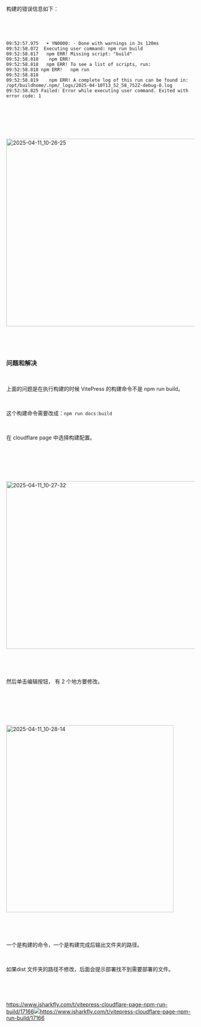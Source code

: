 <p>构建的错误信息如下：</p> <br><p></p> <br><pre><code>09:52:57.975	➤ YN0000: · Done with warnings in 3s 120ms<br>09:52:58.072	Executing user command: npm run build<br>09:52:58.817	npm ERR! Missing script: "build"<br>09:52:58.818	npm ERR! <br>09:52:58.818	npm ERR! To see a list of scripts, run:<br>09:52:58.818	npm ERR!   npm run<br>09:52:58.818	<br>09:52:58.819	npm ERR! A complete log of this run can be found in: /opt/buildhome/.npm/_logs/2025-04-10T13_52_58_752Z-debug-0.log<br>09:52:58.825	Failed: Error while executing user command. Exited with error code: 1<br></code></pre> <br><p></p> <br><p></p> <br><p class="img-center"><a href="https://cdn.isharkfly.com/com-isharkfly-www/discourse-uploads/original/3X/e/8/e83176bd5760e0d560d86b20d0e67b8cc4ab6239.jpeg" rel="nofollow"><img alt="2025-04-11_10-26-25" height="500" src="https://i-blog.csdnimg.cn/img_convert/900de61ce27db366e748b16f81fd2ecd.jpeg" width="656" /></a></p> <br><p></p> <br><h3>问题和解决</h3> <br><p>上面的问题是在执行构建的时候 VitePress 的构建命令不是 npm run build。</p> <br><p>这个构建命令需要改成：<code>npm run docs:build</code></p> <br><p>在 cloudflare page 中选择构建配置。</p> <br><p></p> <br><p></p> <br><p class="img-center"><a href="https://cdn.isharkfly.com/com-isharkfly-www/discourse-uploads/original/3X/a/d/ad108b14d65f61f3c85c8c6d33111f6834f1a4cf.jpeg" rel="nofollow"><img alt="2025-04-11_10-27-32" height="447" src="https://i-blog.csdnimg.cn/img_convert/1f959cc012bbc91303e17f5515b07d45.jpeg" width="690" /></a></p> <br><p></p> <br><p>然后单击编辑按钮， 有 2 个地方要修改。</p> <br><p></p> <br><p></p> <br><p class="img-center"><a href="https://cdn.isharkfly.com/com-isharkfly-www/discourse-uploads/original/3X/8/9/8978f1d6e5eeade46c5f087323cc991bdc95b1ae.jpeg" rel="nofollow"><img alt="2025-04-11_10-28-14" height="499" src="https://i-blog.csdnimg.cn/img_convert/42820de39c6bf20fb54dc65f9f9a5bf9.jpeg" width="447" /></a></p> <br><p></p> <br><p>一个是构建的命令，一个是构建完成后输出文件夹的路径。</p> <br><p>如果dist 文件夹的路径不修改，后面会提示部署找不到需要部署的文件。</p> <br><p></p> <br><p><a class="has-card" href="https://www.isharkfly.com/t/vitepress-cloudflare-page-npm-run-build/17166" rel="nofollow" title="https://www.isharkfly.com/t/vitepress-cloudflare-page-npm-run-build/17166"><span class="link-card-box" contenteditable="false"><span class="link-title">https://www.isharkfly.com/t/vitepress-cloudflare-page-npm-run-build/17166</span><span class="link-link"><img class="link-link-icon" src="https://csdnimg.cn/release/blog_editor_html/release2.3.8/ckeditor/plugins/CsdnLink/icons/icon-default.png?t=P1C7" />https://www.isharkfly.com/t/vitepress-cloudflare-page-npm-run-build/17166</span></span></a></p>